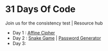 # 31 Days Of Code
Join us for the consistency test | Resource hub

- Day 1 : [Affine Cipher](Day_1/affine_cipher.py)
- Day 2 : [Snake Game](Day_2/snake_game/main.py) | [Password Generator](Day_2/password%20generator.py)
- Day 3: 